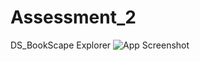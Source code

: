 # Assessment_2
DS_BookScape Explorer
![App Screenshot](https://getwallpapers.com/wallpaper/full/1/b/a/166020.jpg)
